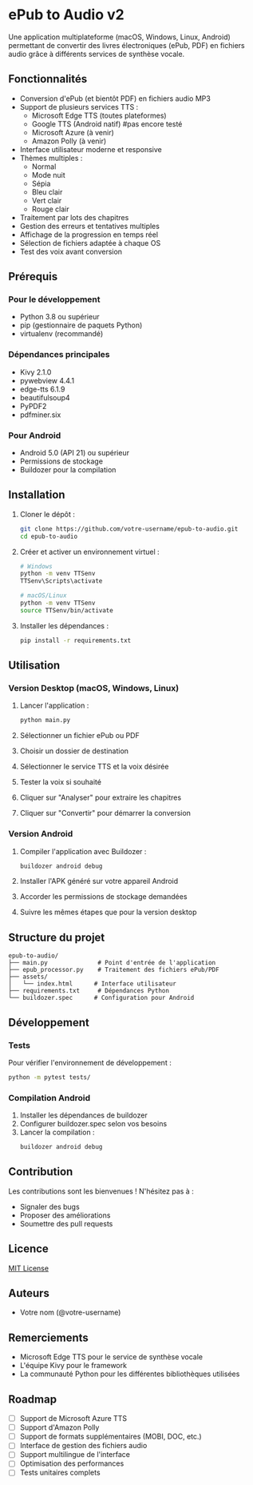 # ePub to Audio v2

Une application multiplateforme (macOS, Windows, Linux, Android) permettant de convertir des livres électroniques (ePub, PDF) en fichiers audio grâce à différents services de synthèse vocale.

## Fonctionnalités

- Conversion d'ePub (et bientôt PDF) en fichiers audio MP3
- Support de plusieurs services TTS :
  - Microsoft Edge TTS (toutes plateformes)
  - Google TTS (Android natif) #pas encore testé
  - Microsoft Azure (à venir)
  - Amazon Polly (à venir)
- Interface utilisateur moderne et responsive
- Thèmes multiples :
  - Normal
  - Mode nuit
  - Sépia
  - Bleu clair
  - Vert clair
  - Rouge clair
- Traitement par lots des chapitres
- Gestion des erreurs et tentatives multiples
- Affichage de la progression en temps réel
- Sélection de fichiers adaptée à chaque OS
- Test des voix avant conversion

## Prérequis

### Pour le développement

- Python 3.8 ou supérieur
- pip (gestionnaire de paquets Python)
- virtualenv (recommandé)

### Dépendances principales

- Kivy 2.1.0
- pywebview 4.4.1
- edge-tts 6.1.9
- beautifulsoup4
- PyPDF2
- pdfminer.six

### Pour Android

- Android 5.0 (API 21) ou supérieur
- Permissions de stockage
- Buildozer pour la compilation

## Installation

1. Cloner le dépôt :
   ```bash
   git clone https://github.com/votre-username/epub-to-audio.git
   cd epub-to-audio
   ```

2. Créer et activer un environnement virtuel :
   ```bash
   # Windows
   python -m venv TTSenv
   TTSenv\Scripts\activate

   # macOS/Linux
   python -m venv TTSenv
   source TTSenv/bin/activate
   ```

3. Installer les dépendances :
   ```bash
   pip install -r requirements.txt
   ```

## Utilisation

### Version Desktop (macOS, Windows, Linux)

1. Lancer l'application :
   ```bash
   python main.py
   ```

2. Sélectionner un fichier ePub ou PDF
3. Choisir un dossier de destination
4. Sélectionner le service TTS et la voix désirée
5. Tester la voix si souhaité
6. Cliquer sur "Analyser" pour extraire les chapitres
7. Cliquer sur "Convertir" pour démarrer la conversion

### Version Android

1. Compiler l'application avec Buildozer :
   ```bash
   buildozer android debug
   ```

2. Installer l'APK généré sur votre appareil Android
3. Accorder les permissions de stockage demandées
4. Suivre les mêmes étapes que pour la version desktop

## Structure du projet

```
epub-to-audio/
├── main.py              # Point d'entrée de l'application
├── epub_processor.py    # Traitement des fichiers ePub/PDF
├── assets/             
│   └── index.html      # Interface utilisateur
├── requirements.txt     # Dépendances Python
└── buildozer.spec      # Configuration pour Android
```

## Développement

### Tests

Pour vérifier l'environnement de développement :
```bash
python -m pytest tests/
```

### Compilation Android

1. Installer les dépendances de buildozer
2. Configurer buildozer.spec selon vos besoins
3. Lancer la compilation :
   ```bash
   buildozer android debug
   ```

## Contribution

Les contributions sont les bienvenues ! N'hésitez pas à :
- Signaler des bugs
- Proposer des améliorations
- Soumettre des pull requests

## Licence

[MIT License](LICENSE)

## Auteurs

- Votre nom (@votre-username)

## Remerciements

- Microsoft Edge TTS pour le service de synthèse vocale
- L'équipe Kivy pour le framework
- La communauté Python pour les différentes bibliothèques utilisées

## Roadmap

- [ ] Support de Microsoft Azure TTS
- [ ] Support d'Amazon Polly
- [ ] Support de formats supplémentaires (MOBI, DOC, etc.)
- [ ] Interface de gestion des fichiers audio
- [ ] Support multilingue de l'interface
- [ ] Optimisation des performances
- [ ] Tests unitaires complets
